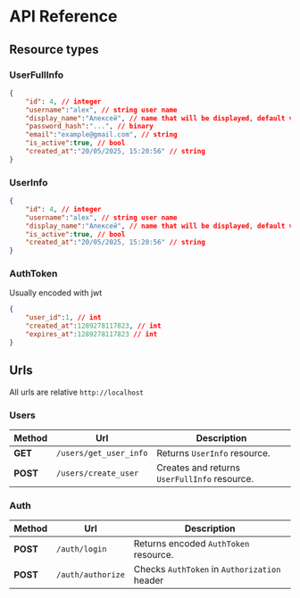# API Reference

## Resource types

### UserFullInfo

```json
{
    "id": 4, // integer
    "username":"alex", // string user name
    "display_name":"Алексей", // name that will be displayed, default value is username
    "password_hash":"...", // binary
    "email":"example@gmail.com", // string
    "is_active":true, // bool
    "created_at":"20/05/2025, 15:20:56" // string
}
```

### UserInfo

```json
{
    "id": 4, // integer
    "username":"alex", // string user name
    "display_name":"Алексей", // name that will be displayed, default value is username
    "is_active":true, // bool
    "created_at":"20/05/2025, 15:20:56" // string
}
```

### AuthToken

Usually encoded with jwt

```json
{
    "user_id":1, // int
    "created_at":1289278117823, // int
    "expires_at":1289278117823 // int
}
```

## Urls

All urls are relative `http://localhost`


### Users

|Method|Url|Description|
|-|-|-|
|**GET**|`/users/get_user_info`|Returns `UserInfo` resource.|
|**POST**|`/users/create_user`|Creates and returns `UserFullInfo` resource.|

### Auth
|Method|Url|Description|
|-|-|-|
|**POST**|`/auth/login`|Returns encoded `AuthToken` resource.|
|**POST**|`/auth/authorize`|Checks `AuthToken` in `Authorization` header|
